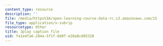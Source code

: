 ```yaml
---
content_type: resource
description: ''
file: /media/https%3A/open-learning-course-data-rc.s3.amazonaws.com/15-s12-blockchain-and-money-fall-2018/fa1e4fa6284a5f1f8d8fe26a8cd85328_DsSzQfejwMk.vtt
file_type: application/x-subrip
resourcetype: Other
title: 3play caption file
uid: fa1e4fa6-284a-5f1f-8d8f-e26a8cd85328
---
```

